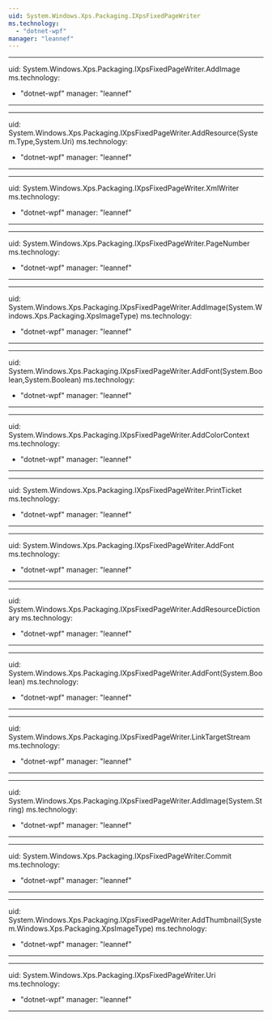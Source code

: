 ```yaml
---
uid: System.Windows.Xps.Packaging.IXpsFixedPageWriter
ms.technology: 
  - "dotnet-wpf"
manager: "leannef"
---
```


---
uid: System.Windows.Xps.Packaging.IXpsFixedPageWriter.AddImage
ms.technology: 
  - "dotnet-wpf"
manager: "leannef"
---

---
uid: System.Windows.Xps.Packaging.IXpsFixedPageWriter.AddResource(System.Type,System.Uri)
ms.technology: 
  - "dotnet-wpf"
manager: "leannef"
---

---
uid: System.Windows.Xps.Packaging.IXpsFixedPageWriter.XmlWriter
ms.technology: 
  - "dotnet-wpf"
manager: "leannef"
---

---
uid: System.Windows.Xps.Packaging.IXpsFixedPageWriter.PageNumber
ms.technology: 
  - "dotnet-wpf"
manager: "leannef"
---

---
uid: System.Windows.Xps.Packaging.IXpsFixedPageWriter.AddImage(System.Windows.Xps.Packaging.XpsImageType)
ms.technology: 
  - "dotnet-wpf"
manager: "leannef"
---

---
uid: System.Windows.Xps.Packaging.IXpsFixedPageWriter.AddFont(System.Boolean,System.Boolean)
ms.technology: 
  - "dotnet-wpf"
manager: "leannef"
---

---
uid: System.Windows.Xps.Packaging.IXpsFixedPageWriter.AddColorContext
ms.technology: 
  - "dotnet-wpf"
manager: "leannef"
---

---
uid: System.Windows.Xps.Packaging.IXpsFixedPageWriter.PrintTicket
ms.technology: 
  - "dotnet-wpf"
manager: "leannef"
---

---
uid: System.Windows.Xps.Packaging.IXpsFixedPageWriter.AddFont
ms.technology: 
  - "dotnet-wpf"
manager: "leannef"
---

---
uid: System.Windows.Xps.Packaging.IXpsFixedPageWriter.AddResourceDictionary
ms.technology: 
  - "dotnet-wpf"
manager: "leannef"
---

---
uid: System.Windows.Xps.Packaging.IXpsFixedPageWriter.AddFont(System.Boolean)
ms.technology: 
  - "dotnet-wpf"
manager: "leannef"
---

---
uid: System.Windows.Xps.Packaging.IXpsFixedPageWriter.LinkTargetStream
ms.technology: 
  - "dotnet-wpf"
manager: "leannef"
---

---
uid: System.Windows.Xps.Packaging.IXpsFixedPageWriter.AddImage(System.String)
ms.technology: 
  - "dotnet-wpf"
manager: "leannef"
---

---
uid: System.Windows.Xps.Packaging.IXpsFixedPageWriter.Commit
ms.technology: 
  - "dotnet-wpf"
manager: "leannef"
---

---
uid: System.Windows.Xps.Packaging.IXpsFixedPageWriter.AddThumbnail(System.Windows.Xps.Packaging.XpsImageType)
ms.technology: 
  - "dotnet-wpf"
manager: "leannef"
---

---
uid: System.Windows.Xps.Packaging.IXpsFixedPageWriter.Uri
ms.technology: 
  - "dotnet-wpf"
manager: "leannef"
---
